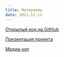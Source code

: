 ```yaml
---
title: Материалы
date: 2011-11-11
---
```



[Открытый код на GitHub](https://github.com/ooley42)

[Презентация проекта](https://docs.google.com/presentation/d/1NFyoKAIXpQzjf19DVjYnVSqtodMoxhRlBlsLCry0TgU/edit?usp=sharing)

[Медиа-кит](https://ooley.ru/download/5528/)


